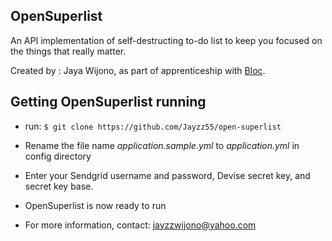 ## OpenSuperlist
An API implementation of self-destructing to-do list to keep you focused on the things that really matter.

Created by : Jaya Wijono, as part of apprenticeship with [Bloc](http://bloc.io).


Getting OpenSuperlist running
------

* run:
```$ git clone https://github.com/Jayzz55/open-superlist```

* Rename the file name *application.sample.yml* to *application.yml* in config directory
* Enter your Sendgrid username and password, Devise secret key, and secret key base. 
* OpenSuperlist is now ready to run

* For more information, contact: jayzzwijono@yahoo.com